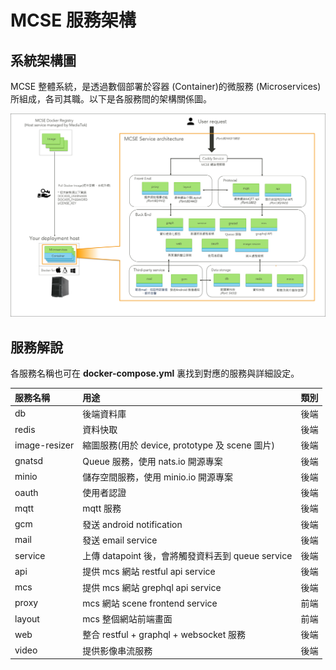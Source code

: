 # MCSE 服務架構

## 系統架構圖

MCSE 整體系統，是透過數個部署於容器 \(Container\)的微服務 \(Microservices\) 所組成，各司其職。以下是各服務間的架構關係圖。

![](../.gitbook/assets/infrastructure.png)

## 服務解說

各服務名稱也可在 **docker-compose.yml** 裏找到對應的服務與詳細設定。

| 服務名稱 | 用途 | 類別 |
| :--- | :--- | :--- |
| db | 後端資料庫 | 後端 |
| redis | 資料快取 | 後端 |
| image-resizer | 縮圖服務\(用於 device, prototype 及 scene 圖片\) | 後端 |
| gnatsd | Queue 服務，使用 nats.io 開源專案 | 後端 |
| minio | 儲存空間服務，使用 minio.io 開源專案 | 後端 |
| oauth | 使用者認證 | 後端 |
| mqtt | mqtt 服務 | 後端 |
| gcm | 發送 android notification | 後端 |
| mail | 發送 email service | 後端 |
| service | 上傳 datapoint 後，會將觸發資料丟到 queue service | 後端 |
| api | 提供 mcs 網站 restful api service | 後端 |
| mcs | 提供 mcs 網站 grephql api service | 後端 |
| proxy | mcs 網站 scene frontend service | 前端 |
| layout | mcs 整個網站前端畫面 | 前端 |
| web | 整合 restful + graphql + websocket 服務 | 後端 |
| video | 提供影像串流服務 | 後端 |

